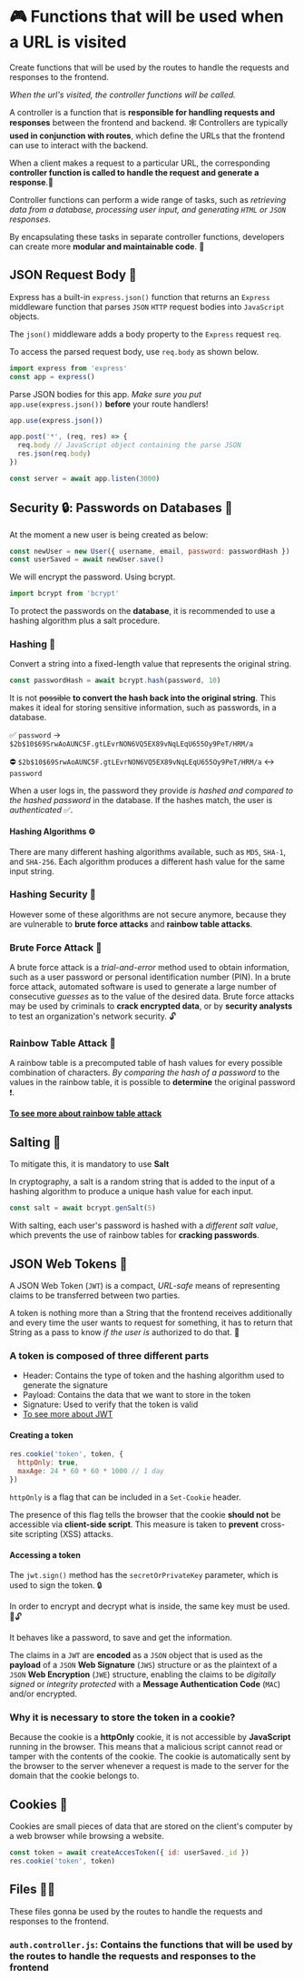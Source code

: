# 🎮 Functions that will be used when a URL is visited

Create functions that will be used by the routes to handle the requests and responses to the frontend.

_When the url's visited, the controller functions will be called._

A controller is a function that is **responsible for handling requests and responses** between the frontend and backend. 🕸️ Controllers are typically **used in conjunction with routes**, which define the URLs that the frontend can use to interact with the backend.

When a client makes a request to a particular URL, the corresponding **controller function is called to handle the request and generate a response**.📡

Controller functions can perform a wide range of tasks, such as _retrieving data from a database, processing user input, and generating `HTML` or `JSON` responses_.

By encapsulating these tasks in separate controller functions, developers can create more **modular and maintainable code**. 🧩

## JSON Request Body 📡

Express has a built-in `express.json()` function that returns an `Express` middleware function that parses `JSON` `HTTP` request bodies into `JavaScript` objects.

The `json()` middleware adds a body property to the `Express` request `req`.

To access the parsed request body, use `req.body` as shown below.

```js
import express from 'express'
const app = express()
```

Parse JSON bodies for this app. _Make sure you put_ `app.use(express.json())` **before** your route handlers!

```js
app.use(express.json())

app.post('*', (req, res) => {
  req.body // JavaScript object containing the parse JSON
  res.json(req.body)
})

const server = await app.listen(3000)
```

## Security 🔒: Passwords on Databases 🔐

At the moment a new user is being created as below:

```js
const newUser = new User({ username, email, password: passwordHash })
const userSaved = await newUser.save()
```

We will encrypt the password. Using bcrypt.

```js
import bcrypt from 'bcrypt'
```

To protect the passwords on the **database**, it is recommended to use a hashing algorithm plus a salt procedure.

### Hashing 📝

Convert a string into a fixed-length value that represents the original string.

```js
const passwordHash = await bcrypt.hash(password, 10)
```

It is not ~~possible~~ **to convert the hash back into the original string**. This makes it ideal for storing sensitive information, such as passwords, in a database.

✅ `password` -> `$2b$10$69SrwAoAUNC5F.gtLEvrNON6VQ5EX89vNqLEqU655Oy9PeT/HRM/a`

⛔ `$2b$10$69SrwAoAUNC5F.gtLEvrNON6VQ5EX89vNqLEqU655Oy9PeT/HRM/a` <-> `password`

When a user logs in, the password they provide _is hashed and compared to the hashed password_ in the database. If the hashes match, the user is _authenticated_ ✅.

#### Hashing Algorithms ⚙

There are many different hashing algorithms available, such as `MD5`, `SHA-1`, and `SHA-256`. Each algorithm produces a different hash value for the same input string.

### Hashing Security 🔐

However some of these algorithms are not secure anymore, because they are vulnerable to **brute force attacks** and **rainbow table attacks**.

### Brute Force Attack 🤖

A brute force attack is a _trial-and-error_ method used to obtain information, such as a user password or personal identification number (PIN). In a brute force attack, automated software is used to generate a large number of consecutive _guesses_ as to the value of the desired data. Brute force attacks may be used by criminals to **crack encrypted data**, or by **security analysts** to test an organization's network security. 🔓

### Rainbow Table Attack 🌈

A rainbow table is a precomputed table of hash values for every possible combination of characters. _By comparing the hash of a password_ to the values in the rainbow table, it is possible to **determine** the original password ❗.

**[To see more about rainbow table attack](https://www.beyondidentity.com/glossary/rainbow-table-attack)**

## Salting 🧂

To mitigate this, it is mandatory to use **Salt**

In cryptography, a salt is a random string that is added to the input of a hashing algorithm to produce a unique hash value for each input.

```js
const salt = await bcrypt.genSalt(5)
```

With salting, each user's password is hashed with a _different salt value_, which prevents the use of rainbow tables for **cracking passwords**.

## JSON Web Tokens 📡

A JSON Web Token (`JWT`) is a compact, _URL-safe_ means of representing claims to be transferred between two parties.

A token is nothing more than a String that the frontend receives additionally and every time the user wants to request for something, it has to return that String as a pass to know _if the user is_ authorized to do that. 🏈

### A token is composed of three different parts

- Header: Contains the type of token and the hashing algorithm used to generate the signature
- Payload: Contains the data that we want to store in the token
- Signature: Used to verify that the token is valid
- [To see more about JWT](https://jwt.io/introduction)

#### Creating a token

```js
res.cookie('token', token, {
  httpOnly: true,
  maxAge: 24 * 60 * 60 * 1000 // 1 day
})
```

`httpOnly` is a flag that can be included in a `Set-Cookie` header.

The presence of this flag tells the browser that the cookie **should not** be accessible via **client-side script**. This measure is taken to **prevent** cross-site scripting (XSS) attacks.

#### Accessing a token

The `jwt.sign()` method has the `secretOrPrivateKey` parameter, which is used to sign the token. 🔒

In order to encrypt and decrypt what is inside, the same key must be used. 🔑🔓

It behaves like a password, to save and get the information.

The claims in a `JWT` are **encoded** as a `JSON` object that is used as the **payload** of a `JSON` **Web Signature** (`JWS`) structure or as the plaintext of a `JSON` **Web Encryption** (`JWE`) structure, enabling the claims to be _digitally signed_ or _integrity protected_ with a **Message Authentication Code** (`MAC`) and/or encrypted.

### Why it is necessary to store the token in a cookie?

Because the cookie is a **httpOnly** cookie, it is not accessible by **JavaScript** running in the browser. This means that a malicious script cannot read or tamper with the contents of the cookie. The cookie is automatically sent by the browser to the server whenever a request is made to the server for the domain that the cookie belongs to.

## Cookies 🍪

Cookies are small pieces of data that are stored on the client's computer by a web browser while browsing a website.

```js
const token = await createAccesToken({ id: userSaved._id })
res.cookie('token', token)
```

## Files 📁📂

These files gonna be used by the routes to handle the requests and responses to the frontend.

### `auth.controller.js`: Contains the functions that will be used by the routes to handle the requests and responses to the frontend

```js

```
